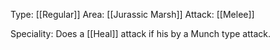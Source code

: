 Type: [[Regular]]
Area: [[Jurassic Marsh]]
Attack: [[Melee]]

Speciality: Does a [[Heal]] attack if his by a Munch type attack.